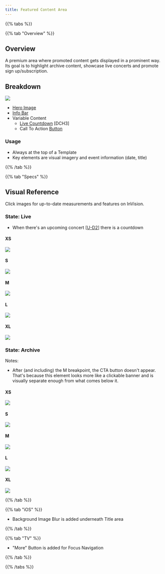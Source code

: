```yaml
---
title: Featured Content Area
---
```


{{% tabs %}}

{{% tab "Overview" %}}

## Overview

A premium area where promoted content gets displayed in a prominent way. Its goal is to highlight archive content, showcase live concerts and promote sign up/subscription.

## Breakdown

![](/images/components/featured-content-area/breakdown.png)

* [Hero Image](/design-system/atoms/hero-image)
* [Info Bar](/design-system/molecules/info-bar)
* Variable Content
  * [Live Countdown](/design-system/atoms/live-countdown) [DCH3]
  * Call To Action [Button](/design-system/atoms/button)


### Usage

* Always at the top of a Template
* Key elements are visual imagery and event information (date, title)

{{% /tab %}}

{{% tab "Specs" %}}

## Visual Reference
Click images for up-to-date measurements and features on InVision.

### State: Live

* When there's an upcoming concert [[U-D2](/Conventions/States)] there is a countdown

#### XS
[![](/images/components/featured-content-area/fca-live-xs.png)](https://zpl.io/2EyoYYx)

#### S
[![](/images/components/featured-content-area/fca-live-s.png)](https://zpl.io/be1p8ZN)

#### M
[![](/images/components/featured-content-area/fca-live-m.png)](https://zpl.io/2jkxLGm)

#### L
[![](/images/components/featured-content-area/fca-live-l.png)](https://zpl.io/V4PxkLQ)

#### XL
[![](/images/components/featured-content-area/fca-live-xl.png)](https://zpl.io/aM50keN)


### State: Archive

Notes:
* After (and including) the M breakpoint, the CTA button doesn't appear. That's because this element looks more like a clickable banner and is visually separate enough from what comes below it.

#### XS
[![](/images/components/featured-content-area/fca-archive-xs.png)](https://zpl.io/an14WWJ)

#### S
[![](/images/components/featured-content-area/fca-archive-s.png)](https://zpl.io/bLB0kZJ)

#### M
[![](/images/components/featured-content-area/fca-archive-m.png)](https://zpl.io/bWBJplp)

#### L
[![](/images/components/featured-content-area/fca-archive-l.png)](https://zpl.io/2Gpvk89)

#### XL
[![](/images/components/featured-content-area/fca-live-xl.png)](https://zpl.io/2yJej4w)


{{% /tab %}}

{{% tab "iOS" %}}


* Background Image Blur is added underneath Title area

{{% /tab %}}

{{% tab "TV" %}}

* "More" Button is added for Focus Navigation

{{% /tab %}}

{{% /tabs %}}

